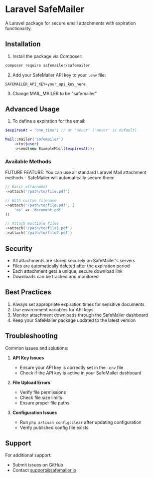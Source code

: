 # Laravel SafeMailer

A Laravel package for secure email attachments with expiration functionality.

## Installation

1. Install the package via Composer:

```bash
composer require safemailer/safemailer
```

2. Add your SafeMailer API key to your `.env` file:

```env
SAFEMAILER_API_KEY=your_api_key_here
```

3. Change MAIL_MAILER to be "safemailer"


## Advanced Usage

1. To define a expiration for the email:

```php
$expiresAt = 'one_time'; // or 'never' ('never' is default)

Mail::mailer('safemailer')
    ->to($user)
    ->send(new ExampleMail($expiresAt));
```


### Available Methods

FUTURE FEATURE:
You can use all standard Laravel Mail attachment methods - SafeMailer will automatically secure them:

```php
// Basic attachment
->attach('/path/to/file.pdf')

// With custom filename
->attach('/path/to/file.pdf', [
    'as' => 'document.pdf'
])

// Attach multiple files
->attach('/path/to/file1.pdf')
->attach('/path/to/file2.pdf')
```



## Security

- All attachments are stored securely on SafeMailer's servers
- Files are automatically deleted after the expiration period
- Each attachment gets a unique, secure download link
- Downloads can be tracked and monitored

## Best Practices

1. Always set appropriate expiration times for sensitive documents
2. Use environment variables for API keys
3. Monitor attachment downloads through the SafeMailer dashboard
4. Keep your SafeMailer package updated to the latest version

## Troubleshooting

Common issues and solutions:

1. **API Key Issues**
   - Ensure your API key is correctly set in the `.env` file
   - Check if the API key is active in your SafeMailer dashboard

2. **File Upload Errors**
   - Verify file permissions
   - Check file size limits
   - Ensure proper file paths

3. **Configuration Issues**
   - Run `php artisan config:clear` after updating configuration
   - Verify published config file exists

## Support

For additional support:
- Submit issues on GitHub
- Contact support@safemailer.io
